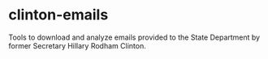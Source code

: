 # clinton-emails
Tools to download and analyze emails provided to the State Department by former Secretary Hillary Rodham Clinton.
